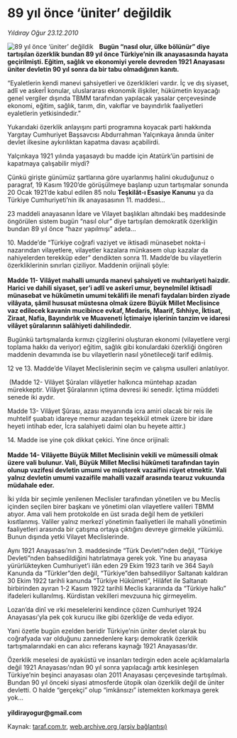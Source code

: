 # 89 yıl önce ‘üniter’ değildik

*Yıldıray Oğur 23.12.2010*

<div class="yazi"><img align="left" alt="89 yıl önce ‘üniter’ değildik" border="0" src="http://www.taraf.com.tr/fotoraflar/makaleler/89-yil-once-uniter-degildik_9227_orijinal.jpg" style="border-right-width:10px; border-color:#FFFFFF"/><p><b>Bugün “nasıl olur, ülke bölünür” diye tartışılan özerklik bundan 89 yıl önce Türkiye’nin ilk anayasasında hayata geçirilmişti. Eğitim, sağlık ve ekonomiyi yerele devreden 1921 Anayasası üniter devletin 90 yıl sonra da bir tabu olmadığının kanıtı.</b></p>
<p>“Eyaletlerin kendi manevi şahsiyetleri ve özerklikleri vardır. İç ve dış siyaset, adlî ve askerÎ konular, uluslararası ekonomik ilişkiler, hükümetin koyacağı genel vergiler dışında TBMM tarafından yapılacak yasalar çerçevesinde ekonomi, eğitim, sağlık, tarım, din, vakıflar ve bayındırlık faaliyetleri eyaletlerin yetkisindedir.”</p>
<p>Yukarıdaki özerklik anlayışını parti programına koyacak parti hakkında Yargıtay Cumhuriyet Başsavcısı Abdurrahman Yalçınkaya ânında üniter devlet ilkesine aykırılıktan kapatma davası açabilirdi.</p>
<p>Yalçınkaya 1921 yılında yaşasaydı bu madde için Atatürk’ün partisini de kapatmaya çalışabilir miydi? </p>
<p>Çünkü girişte günümüz şartlarına göre uyarlanmış halini okuduğunuz o paragraf, 19 Kasım 1920’de görüşülmeye başlanıp uzun tartışmalar sonunda 20 Ocak 1921’de kabul edilen 85 nolu <b>Teşkilât-ı Esasiye Kanunu</b> ya da Türkiye Cumhuriyeti’nin ilk anayasasının 11. maddesi...</p>
<p>23 maddeli anayasanın İdare ve Vilayet başlıkları altındaki beş maddesinde öngörülen sistem bugün “nasıl olur” diye tartışılan demokratik özerkliğin bundan 89 yıl önce “hazır yapılmışı” adeta...</p>
<p>10. Madde’de “Türkiye coğrafi vaziyet ve iktisadi münasebet nokta-i nazarından vilayetlere, vilayetler kazalara münkasem olup kazalar da nahiyelerden terekküp eder” dendikten sonra 11. Madde’de bu vilayetlerin özerkliklerinin sınırları çiziliyor. Maddenin orijinali şöyle: <br/><br/><b>Madde 11- Vilâyet mahalli umurda manevi şahsiyeti ve muhtariyeti haizdir. Harici ve dahili siyaset, şer’i adlî ve askerî umur, beynelmilel iktisadî münasebat ve hükûmetin umumi tekâlifi ile menafi faydaları birden ziyade vilâyata, şâmil hususat müstesna olmak üzere Büyük Millet Meclisince vaz edilecek kavanin mucibince evkaf, Medaris, Maarif, Sıhhiye, İktisat, Ziraat, Nafia, Bayındırlık ve Muaveneti İçtimaiye işlerinin tanzim ve idaresi vilâyet şûralarının salâhiyeti dahilindedir.</b></p>
<p>Bugünkü tartışmalarda kırmızı çizgilerini oluşturan ekonomi (vilayetlere vergi toplama hakkı da veriyor) eğitim, sağlık gibi konulardaki özerkliği öngören maddenin devamında ise bu vilayetlerin nasıl yönetileceği tarif edilmiş. </p>
<p>12 ve 13. Madde’de Vilayet Meclislerinin seçim ve çalışma usulleri anlatılıyor.</p>
<p> (Madde 12- Vilâyet Şûraları vilâyetler halkınca müntehap azadan mürekkeptir. Vilâyet Şûralarının içtima devresi iki senedir. İçtima müddeti senede iki aydır.</p>
<p>Madde 13- Vilâyet Şûrası, azası meyanında icra amiri olacak bir reis ile muhtelif şuabatı idareye memur azadan teşekkül etmek üzere bir idare heyeti intihab eder, İcra salahiyeti daimi olan bu heyete aittir.)</p>
<p>14. Madde ise yine çok dikkat çekici. Yine önce orijinali: <br/><br/><b>Madde 14- Vilâyette Büyük Millet Meclisinin vekili ve mümessili olmak üzere vali bulunur. Vali, Büyük Millet Meclisi hükûmeti tarafından tayin olunup vazifesi devletin umumi ve müşterek vazaifini rüyet etmektir. Vali yalnız devletin umumi vazaifile mahalli vazaif arasında tearuz vukuunda müdahale eder.</b></p>
<p>İki yılda bir seçimle yenilenen Meclisler tarafından yönetilen ve bu Meclis içinden seçilen birer başkanı ve yönetimi olan vilayetlere valileri TBMM atıyor. Ama vali hem protokolde en üst sırada değil hem de yetkileri kısıtlanmış. Valiler yalnız merkezî yönetimin faaliyetleri ile mahalli yönetimin faaliyetleri arasında bir çatışma ortaya çıktığını devreye girmekle yükümlü. Bunun dışında yetki Vilayet Meclislerinde.</p>
<p>Aynı 1921 Anayasası’nın 3. maddesinde “Türk Devleti”nden değil, “Türkiye Devleti”nden bahsedildiğini hatırlatmaya gerek yok. Yine bu anayasa yürürlükteyken Cumhuriyet’i ilân eden 29 Ekim 1923 tarih ve 364 Sayılı Kanunda da “Türkler”den değil, “Türkiye”den bahsediliyor Saltanatı kaldıran 30 Ekim 1922 tarihli kanunda “Türkiye Hükûmeti”, Hilâfet ile Saltanatı birbirinden ayıran 1-2 Kasım 1922 tarihli Meclis kararında da “Türkiye halkı” ifadeleri kullanılmış. Kürdistan vekilleri mevzuuna hiç girmeyelim.</p>
<p>Lozan’da dinî ve ırki meselelerini kendince çözen Cumhuriyet 1924 Anayasası’yla pek çok kurucu ilke gibi özerkliğe de veda ediyor.</p>
<p>Yani özetle bugün ezelden beridir Türkiye’nin üniter devlet olarak bu coğrafyada var olduğunu zannedenlere karşı demokratik özerklik tartışmalarındaki en can alıcı referans kaynağı 1921 Anayasası’dır. </p>
<p>Özerklik meselesi de ayaküstü ve insanları tedirgin eden acele açıklamalarla değil 1921 Anayasası’ndan 90 yıl sonra yapılacağı artık kesinleşen Türkiye’nin beşinci anayasası olan 2011 Anayasası çerçevesinde tartışılmalı. Bundan 90 yıl önceki siyasi atmosferde ütopik olan özerklik değil de üniter devletti. O halde “gerçekçi” olup “imkânsızı” istemekten korkmaya gerek yok...<br/><br/><b>yildirayogur@gmail.com</b><b> </b></p>
</div>

Kaynak: [taraf.com.tr](http://www.taraf.com.tr/yildiray-ogur/makale-89-yil-once-uniter-degildik.htm), [web.archive.org (arşiv bağlantısı)](http://web.archive.org/web/20130709194753/http://www.taraf.com.tr/yildiray-ogur/makale-89-yil-once-uniter-degildik.htm)

